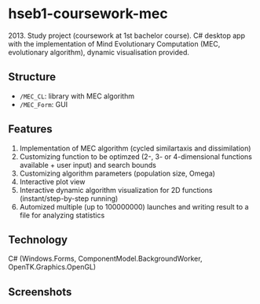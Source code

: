# hseb1-coursework-mec
2013\. Study project (coursework at 1st bachelor course). C# desktop app with the implementation of Mind Evolutionary Computation (MEC, evolutionary algorithm), dynamic visualisation provided.
## Structure
* `/MEC_CL`: library with MEC algorithm
* `/MEC_Form`: GUI
## Features
1. Implementation of MEC algorithm (cycled similartaxis and dissimilation)
2. Customizing function to be optimzed (2-, 3- or 4-dimensional functions available + user input) and search bounds
3. Customizing algorithm parameters (population size, Omega)
4. Interactive plot view
5. Interactive dynamic algorithm visualization for 2D functions (instant/step-by-step running)
6. Automized multiple (up to 100000000) launches and writing result to a file for analyzing statistics
## Technology
C# (Windows.Forms, ComponentModel.BackgroundWorker, OpenTK.Graphics.OpenGL)
## Screenshots


